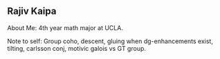 ## Rajiv Kaipa

About Me: 4th year math major at UCLA. 

Note to self: Group coho, descent, gluing when dg-enhancements exist, tilting, carlsson conj, motivic galois vs GT group. 

